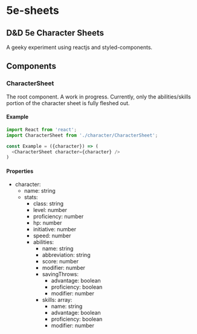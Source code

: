 # 5e-sheets

## D&D 5e Character Sheets

A geeky experiment using reactjs and styled-components.

## Components

### CharacterSheet

The root component.  A work in progress.  Currently, only the abilities/skills portion of the character sheet is fully fleshed out.

#### Example

```js
import React from 'react';
import CharacterSheet from './character/CharacterSheet';

const Example = ({character}) => (
  <CharacterSheet character={character} />
)
```

#### Properties

- character:
  - name: string
  - stats:
    - class: string
    - level: number
    - proficiency: number
    - hp: number
    - initiative: number
    - speed: number
    - abilities:
      - name: string
      - abbreviation: string
      - score: number
      - modifier: number
      - savingThrows:
        - advantage: boolean
        - proficiency: boolean
        - modifier: number
      - skills: array:
        - name: string
        - advantage: boolean
        - proficiency: boolean
        - modifier: number
